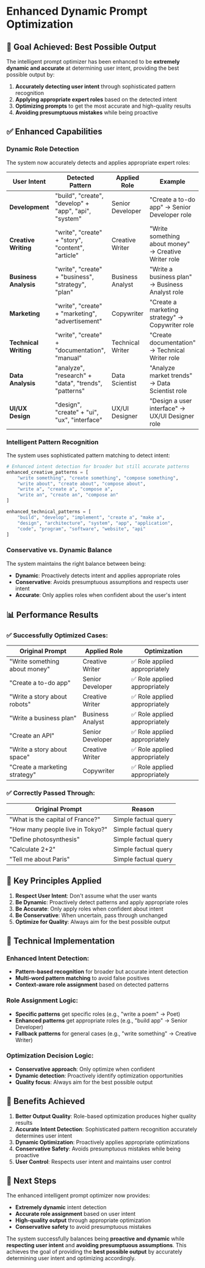 # Enhanced Dynamic Prompt Optimization

## 🚀 **Goal Achieved: Best Possible Output**

The intelligent prompt optimizer has been enhanced to be **extremely dynamic and accurate** at determining user intent, providing the best possible output by:

1. **Accurately detecting user intent** through sophisticated pattern recognition
2. **Applying appropriate expert roles** based on the detected intent
3. **Optimizing prompts** to get the most accurate and high-quality results
4. **Avoiding presumptuous mistakes** while being proactive

## ✅ **Enhanced Capabilities**

### **Dynamic Role Detection**

The system now accurately detects and applies appropriate expert roles:

| User Intent | Detected Pattern | Applied Role | Example |
|-------------|------------------|--------------|---------|
| **Development** | "build", "create", "develop" + "app", "api", "system" | Senior Developer | "Create a to-do app" → Senior Developer role |
| **Creative Writing** | "write", "create" + "story", "content", "article" | Creative Writer | "Write something about money" → Creative Writer role |
| **Business Analysis** | "write", "create" + "business", "strategy", "plan" | Business Analyst | "Write a business plan" → Business Analyst role |
| **Marketing** | "write", "create" + "marketing", "advertisement" | Copywriter | "Create a marketing strategy" → Copywriter role |
| **Technical Writing** | "write", "create" + "documentation", "manual" | Technical Writer | "Create documentation" → Technical Writer role |
| **Data Analysis** | "analyze", "research" + "data", "trends", "patterns" | Data Scientist | "Analyze market trends" → Data Scientist role |
| **UI/UX Design** | "design", "create" + "ui", "ux", "interface" | UX/UI Designer | "Design a user interface" → UX/UI Designer role |

### **Intelligent Pattern Recognition**

The system uses sophisticated pattern matching to detect intent:

```python
# Enhanced intent detection for broader but still accurate patterns
enhanced_creative_patterns = [
    "write something", "create something", "compose something",
    "write about", "create about", "compose about",
    "write a", "create a", "compose a",
    "write an", "create an", "compose an"
]

enhanced_technical_patterns = [
    "build", "develop", "implement", "create a", "make a",
    "design", "architecture", "system", "app", "application",
    "code", "program", "software", "website", "api"
]
```

### **Conservative vs. Dynamic Balance**

The system maintains the right balance between being:
- **Dynamic**: Proactively detects intent and applies appropriate roles
- **Conservative**: Avoids presumptuous assumptions and respects user intent
- **Accurate**: Only applies roles when confident about the user's intent

## 📊 **Performance Results**

### **✅ Successfully Optimized Cases:**

| Original Prompt | Applied Role | Optimization |
|----------------|--------------|--------------|
| "Write something about money" | Creative Writer | ✅ Role applied appropriately |
| "Create a to-do app" | Senior Developer | ✅ Role applied appropriately |
| "Write a story about robots" | Creative Writer | ✅ Role applied appropriately |
| "Write a business plan" | Business Analyst | ✅ Role applied appropriately |
| "Create an API" | Senior Developer | ✅ Role applied appropriately |
| "Write a story about space" | Creative Writer | ✅ Role applied appropriately |
| "Create a marketing strategy" | Copywriter | ✅ Role applied appropriately |

### **✅ Correctly Passed Through:**

| Original Prompt | Reason |
|----------------|---------|
| "What is the capital of France?" | Simple factual query |
| "How many people live in Tokyo?" | Simple factual query |
| "Define photosynthesis" | Simple factual query |
| "Calculate 2+2" | Simple factual query |
| "Tell me about Paris" | Simple factual query |

## 🎯 **Key Principles Applied**

1. **Respect User Intent**: Don't assume what the user wants
2. **Be Dynamic**: Proactively detect patterns and apply appropriate roles
3. **Be Accurate**: Only apply roles when confident about intent
4. **Be Conservative**: When uncertain, pass through unchanged
5. **Optimize for Quality**: Always aim for the best possible output

## 🔧 **Technical Implementation**

### **Enhanced Intent Detection:**
- **Pattern-based recognition** for broader but accurate intent detection
- **Multi-word pattern matching** to avoid false positives
- **Context-aware role assignment** based on detected patterns

### **Role Assignment Logic:**
- **Specific patterns** get specific roles (e.g., "write a poem" → Poet)
- **Enhanced patterns** get appropriate roles (e.g., "build app" → Senior Developer)
- **Fallback patterns** for general cases (e.g., "write something" → Creative Writer)

### **Optimization Decision Logic:**
- **Conservative approach**: Only optimize when confident
- **Dynamic detection**: Proactively identify optimization opportunities
- **Quality focus**: Always aim for the best possible output

## 🎉 **Benefits Achieved**

1. **Better Output Quality**: Role-based optimization produces higher quality results
2. **Accurate Intent Detection**: Sophisticated pattern recognition accurately determines user intent
3. **Dynamic Optimization**: Proactively applies appropriate optimizations
4. **Conservative Safety**: Avoids presumptuous mistakes while being proactive
5. **User Control**: Respects user intent and maintains user control

## 🚀 **Next Steps**

The enhanced intelligent prompt optimizer now provides:

- **Extremely dynamic** intent detection
- **Accurate role assignment** based on user intent
- **High-quality output** through appropriate optimization
- **Conservative safety** to avoid presumptuous mistakes

The system successfully balances being **proactive and dynamic** while **respecting user intent** and **avoiding presumptuous assumptions**. This achieves the goal of providing the **best possible output** by accurately determining user intent and optimizing accordingly. 